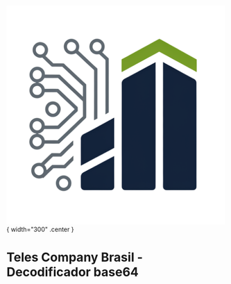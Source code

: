 ![logo do projeto](assets/teles-company-logo-without-bk.png){ width="300" .center }
# Teles Company Brasil - Decodificador base64
